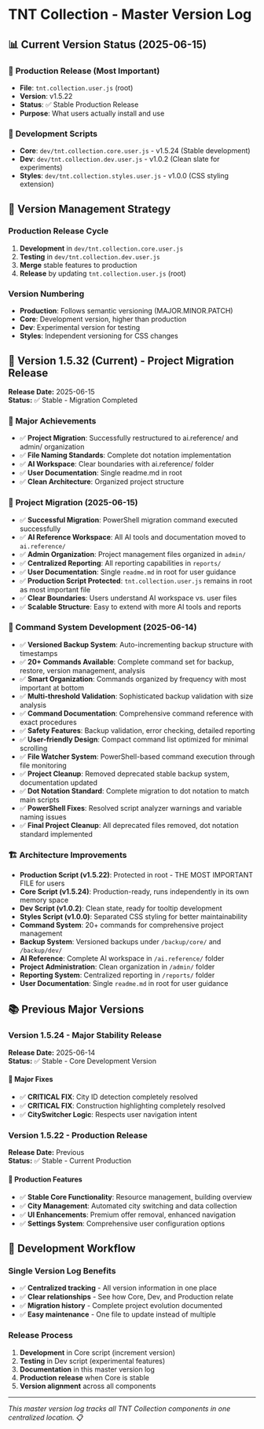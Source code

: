 # TNT Collection - Master Version Log

## 📊 Current Version Status (2025-06-15)

### 🚨 **Production Release** (Most Important)
- **File**: `tnt.collection.user.js` (root)
- **Version**: v1.5.22
- **Status**: ✅ Stable Production Release
- **Purpose**: What users actually install and use

### 🧠 **Development Scripts**
- **Core**: `dev/tnt.collection.core.user.js` - v1.5.24 (Stable development)
- **Dev**: `dev/tnt.collection.dev.user.js` - v1.0.2 (Clean slate for experiments)
- **Styles**: `dev/tnt.collection.styles.user.js` - v1.0.0 (CSS styling extension)

## 🎯 Version Management Strategy

### **Production Release Cycle**
1. **Development** in `dev/tnt.collection.core.user.js`
2. **Testing** in `dev/tnt.collection.dev.user.js`
3. **Merge** stable features to production
4. **Release** by updating `tnt.collection.user.js` (root)

### **Version Numbering**
- **Production**: Follows semantic versioning (MAJOR.MINOR.PATCH)
- **Core**: Development version, higher than production
- **Dev**: Experimental version for testing
- **Styles**: Independent versioning for CSS changes

## 🚀 Version 1.5.32 (Current) - Project Migration Release
**Release Date:** 2025-06-15  
**Status:** ✅ Stable - Migration Completed

### 🎯 Major Achievements
- ✅ **Project Migration**: Successfully restructured to ai.reference/ and admin/ organization
- ✅ **File Naming Standards**: Complete dot notation implementation
- ✅ **AI Workspace**: Clear boundaries with ai.reference/ folder
- ✅ **User Documentation**: Single readme.md in root
- ✅ **Clean Architecture**: Organized project structure

### 📁 **Project Migration (2025-06-15)**
- ✅ **Successful Migration**: PowerShell migration command executed successfully
- ✅ **AI Reference Workspace**: All AI tools and documentation moved to `ai.reference/`
- ✅ **Admin Organization**: Project management files organized in `admin/`
- ✅ **Centralized Reporting**: All reporting capabilities in `reports/`
- ✅ **User Documentation**: Single `readme.md` in root for user guidance
- ✅ **Production Script Protected**: `tnt.collection.user.js` remains in root as most important file
- ✅ **Clear Boundaries**: Users understand AI workspace vs. user files
- ✅ **Scalable Structure**: Easy to extend with more AI tools and reports

### 🤖 Command System Development (2025-06-14)
- ✅ **Versioned Backup System**: Auto-incrementing backup structure with timestamps
- ✅ **20+ Commands Available**: Complete command set for backup, restore, version management, analysis
- ✅ **Smart Organization**: Commands organized by frequency with most important at bottom
- ✅ **Multi-threshold Validation**: Sophisticated backup validation with size analysis
- ✅ **Command Documentation**: Comprehensive command reference with exact procedures
- ✅ **Safety Features**: Backup validation, error checking, detailed reporting
- ✅ **User-friendly Design**: Compact command list optimized for minimal scrolling
- ✅ **File Watcher System**: PowerShell-based command execution through file monitoring
- ✅ **Project Cleanup**: Removed deprecated stable backup system, documentation updated
- ✅ **Dot Notation Standard**: Complete migration to dot notation to match main scripts
- ✅ **PowerShell Fixes**: Resolved script analyzer warnings and variable naming issues
- ✅ **Final Project Cleanup**: All deprecated files removed, dot notation standard implemented

### 🏗️ Architecture Improvements
- **Production Script (v1.5.22)**: Protected in root - THE MOST IMPORTANT FILE for users
- **Core Script (v1.5.24)**: Production-ready, runs independently in its own memory space  
- **Dev Script (v1.0.2)**: Clean state, ready for tooltip development
- **Styles Script (v1.0.0)**: Separated CSS styling for better maintainability
- **Command System**: 20+ commands for comprehensive project management
- **Backup System**: Versioned backups under `/backup/core/` and `/backup/dev/`
- **AI Reference**: Complete AI workspace in `/ai.reference/` folder
- **Project Administration**: Clean organization in `/admin/` folder
- **Reporting System**: Centralized reporting in `/reports/` folder
- **User Documentation**: Single `readme.md` in root for user guidance

## 📚 Previous Major Versions

### Version 1.5.24 - Major Stability Release
**Release Date:** 2025-06-14  
**Status:** ✅ Stable - Core Development Version

#### 🎯 Major Fixes
- ✅ **CRITICAL FIX**: City ID detection completely resolved
- ✅ **CRITICAL FIX**: Construction highlighting completely resolved
- ✅ **CitySwitcher Logic**: Respects user navigation intent

### Version 1.5.22 - Production Release
**Release Date:** Previous  
**Status:** ✅ Stable - Current Production

#### 🎯 Production Features
- ✅ **Stable Core Functionality**: Resource management, building overview
- ✅ **City Management**: Automated city switching and data collection
- ✅ **UI Enhancements**: Premium offer removal, enhanced navigation
- ✅ **Settings System**: Comprehensive user configuration options

## 🎯 Development Workflow

### **Single Version Log Benefits**
- ✅ **Centralized tracking** - All version information in one place
- ✅ **Clear relationships** - See how Core, Dev, and Production relate
- ✅ **Migration history** - Complete project evolution documented
- ✅ **Easy maintenance** - One file to update instead of multiple

### **Release Process**
1. **Development** in Core script (increment version)
2. **Testing** in Dev script (experimental features)
3. **Documentation** in this master version log
4. **Production release** when Core is stable
5. **Version alignment** across all components

---

*This master version log tracks all TNT Collection components in one centralized location.* 📋